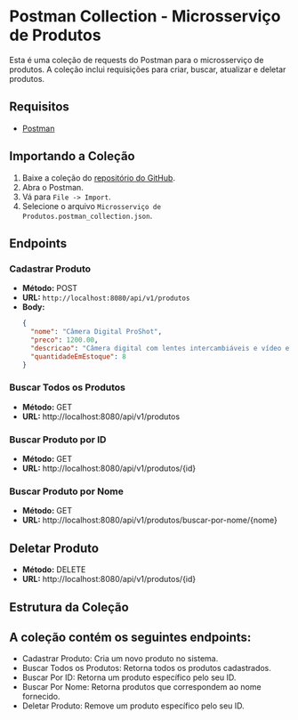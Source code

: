 # Postman Collection - Microsserviço de Produtos

Esta é uma coleção de requests do Postman para o microsserviço de produtos. A coleção inclui requisições para criar, buscar, atualizar e deletar produtos.

## Requisitos

- [Postman](https://www.postman.com/downloads/)

## Importando a Coleção

1. Baixe a coleção do [repositório do GitHub](https://github.com/guilhermeayusso/produtos/tree/feature/criando-api-produtos).
2. Abra o Postman.
3. Vá para `File -> Import`.
4. Selecione o arquivo `Microsserviço de Produtos.postman_collection.json`.

## Endpoints

### Cadastrar Produto

- **Método:** POST
- **URL:** `http://localhost:8080/api/v1/produtos`
- **Body:**
  ```json
  {
    "nome": "Câmera Digital ProShot",
    "preco": 1200.00,
    "descricao": "Câmera digital com lentes intercambiáveis e vídeo em resolução 4K.",
    "quantidadeEmEstoque": 8
  }
  ```

### Buscar Todos os Produtos
- **Método:** GET
- **URL:** http://localhost:8080/api/v1/produtos

### Buscar Produto por ID
- **Método:** GET
- **URL:** http://localhost:8080/api/v1/produtos/{id}

### Buscar Produto por Nome
- **Método:** GET
- **URL:** http://localhost:8080/api/v1/produtos/buscar-por-nome/{nome}

## Deletar Produto
- **Método:** DELETE
- **URL:** http://localhost:8080/api/v1/produtos/{id}

## Estrutura da Coleção

## A coleção contém os seguintes endpoints:

- Cadastrar Produto: Cria um novo produto no sistema.
- Buscar Todos os Produtos: Retorna todos os produtos cadastrados.
- Buscar Por ID: Retorna um produto específico pelo seu ID.
- Buscar Por Nome: Retorna produtos que correspondem ao nome fornecido.
- Deletar Produto: Remove um produto específico pelo seu ID.
